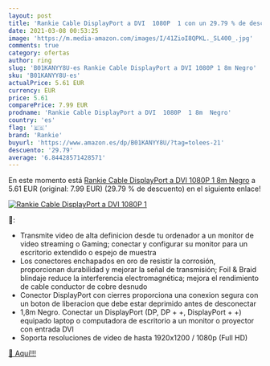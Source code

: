 ```yaml
---
layout: post
title: 'Rankie Cable DisplayPort a DVI  1080P  1 con un 29.79 % de descuento'
date: 2021-03-08 00:53:25
image: 'https://m.media-amazon.com/images/I/41ZioI8QPKL._SL400_.jpg'
comments: true
category: ofertas
author: ring
slug: 'B01KANYY8U-es Rankie Cable DisplayPort a DVI 1080P 1 8m Negro'
sku: 'B01KANYY8U-es'
actualPrice: 5.61 EUR
currency: EUR
price: 5.61
comparePrice: 7.99 EUR
prodname: 'Rankie Cable DisplayPort a DVI  1080P  1 8m  Negro'
country: 'es'
flag: '🇪🇸'
brand: 'Rankie'
buyurl: 'https://www.amazon.es/dp/B01KANYY8U/?tag=tolees-21'
descuento: '29.79'
average: '6.84428571428571'
---
```


En este momento está [Rankie Cable DisplayPort a DVI  1080P  1 8m  Negro](https://www.amazon.es/dp/B01KANYY8U/?tag=tolees-21) a 5.61 EUR (original: 7.99 EUR) (29.79 %  de descuento) en el siguiente enlace!

[![Rankie Cable DisplayPort a DVI  1080P  1](https://m.media-amazon.com/images/I/41ZioI8QPKL._SL400_.jpg)](https://www.amazon.es/dp/B01KANYY8U/?tag=tolees-21)

🔎:

- Transmite video de alta definicion desde tu ordenador a un monitor de video streaming o Gaming; conectar y configurar su monitor para un escritorio extendido o espejo de muestra
- Los conectores enchapados en oro de resistir la corrosión, proporcionan durabilidad y mejorar la señal de transmisión; Foil & Braid blindaje reduce la interferencia electromagnética; mejora el rendimiento de cable conductor de cobre desnudo
- Conector DisplayPort con cierres proporciona una conexion segura con un boton de liberacion que debe estar deprimido antes de desconectar
- 1,8m Negro. Conectar un DisplayPort (DP, DP + +, DisplayPort + +) equipado laptop o computadora de escritorio a un monitor o proyector con entrada DVI
- Soporta resoluciones de video de hasta 1920x1200 / 1080p (Full HD)

[🛒 Aquí!!!](https://www.amazon.es/dp/B01KANYY8U/?tag=tolees-21)
